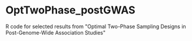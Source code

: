 # OptTwoPhase_postGWAS
R code for selected results from "Optimal Two-Phase Sampling Designs in Post-Genome-Wide Association Studies"

